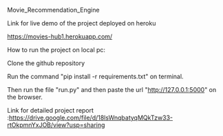 Movie_Recommendation_Engine

Link for live demo of the project deployed on heroku

https://movies-hub1.herokuapp.com/

How to run the project on local pc:

Clone the github repository

Run the command "pip install -r requirements.txt" on terminal.

Then run the file "run.py" and then paste the url "http://127.0.0.1:5000" on the browser.

Link for detailed project report :https://drive.google.com/file/d/18lsWnqbatyqMQkTzw33-rtOkpmnYxJOB/view?usp=sharing
